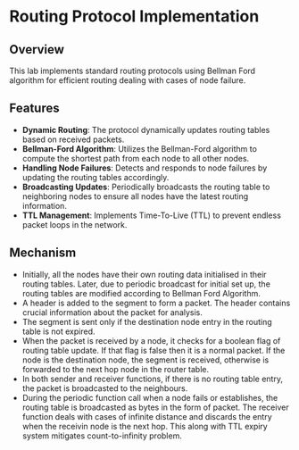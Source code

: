 # Routing Protocol Implementation

## Overview

This lab implements standard routing protocols using Bellman Ford algorithm for efficient routing dealing with cases of node failure.

## Features

- **Dynamic Routing**: The protocol dynamically updates routing tables based on received packets.
- **Bellman-Ford Algorithm**: Utilizes the Bellman-Ford algorithm to compute the shortest path from each node to all other nodes.
- **Handling Node Failures**: Detects and responds to node failures by updating the routing tables accordingly.
- **Broadcasting Updates**: Periodically broadcasts the routing table to neighboring nodes to ensure all nodes have the latest routing information.
- **TTL Management**: Implements Time-To-Live (TTL) to prevent endless packet loops in the network.

## Mechanism

- Initially, all the nodes have their own routing data initialised in their routing tables. Later, due to periodic broadcast for initial set up, the routing tables are modified according to Bellman Ford Algorithm.
- A header is added to the segment to form a packet. The header contains crucial information about the packet for analysis. 
- The segment is sent only if the destination node entry in the routing table is not expired.
- When the packet is received by a node, it checks for a boolean flag of routing table update. If that flag is false then it is a normal packet. If the node is the destination node, the segment is received, otherwise is forwarded to the next hop node in the router table.
- In both sender and receiver functions, if there is no routing table entry, the packet is broadcasted to the neighbours.
- During the periodic function call when a node fails or establishes, the routing table is broadcasted as bytes in the form of packet. The receiver function deals with cases of infinite distance and discards the entry when the receivin node is the next hop. This along with TTL expiry system mitigates count-to-infinity problem.
